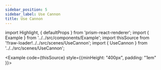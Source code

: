 ```yaml
---
sidebar_position: 5
sidebar_label: Use Cannon
title: Use Cannon
---
```


import Highlight, { defaultProps } from 'prism-react-renderer';
import { Example } from '../../src/components/Example';
import thisSource from '!!raw-loader!../../src/scenes/UseCannon';
import { UseCannon } from '../../src/scenes/UseCannon';

<Example code={thisSource} style={{minHeight: "400px", padding: "1em" }}>
<UseCannon />
</Example>

